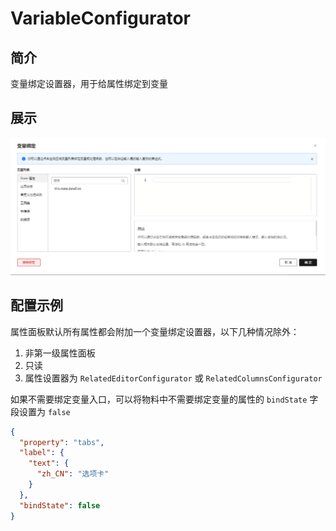 # VariableConfigurator

## 简介

变量绑定设置器，用于给属性绑定到变量

## 展示

![示例图片](./VariableConfigurator.png)

## 配置示例

属性面板默认所有属性都会附加一个变量绑定设置器，以下几种情况除外：

1. 非第一级属性面板
2. 只读
3. 属性设置器为 `RelatedEditorConfigurator` 或 `RelatedColumnsConfigurator`

如果不需要绑定变量入口，可以将物料中不需要绑定变量的属性的 `bindState` 字段设置为 `false`

```json
{
  "property": "tabs",
  "label": {
    "text": {
      "zh_CN": "选项卡"
    }
  },
  "bindState": false
}

```
